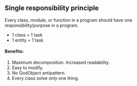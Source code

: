 ## Single responsibility principle

Every class, module, or function in a program should have one responsibility/purpose in a program.

* 1 class = 1 task
* 1 entity = 1 task

#### Benefits:

1) Maximum decomposition. Increased readability.
2) Easy to modify.
3) No GodObject antipattern. 
4) Every class solve only one thing. 

